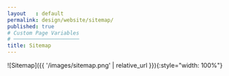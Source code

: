 ```yaml
---
layout   : default
permalink: design/website/sitemap/
published: true
# Custom Page Variables
# ─────────────────────
title: Sitemap
---
```


![Sitemap]({{ '/images/sitemap.png' | relative_url }}){:style="width: 100%"}